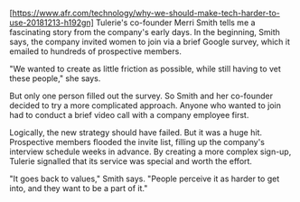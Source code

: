 [https://www.afr.com/technology/why-we-should-make-tech-harder-to-use-20181213-h192gn]
Tulerie's co-founder Merri Smith tells me a fascinating story from the company's early days. In the beginning, Smith says, the company invited women to join via a brief Google survey, which it emailed to hundreds of prospective members.

"We wanted to create as little friction as possible, while still having to vet these people," she says.

But only one person filled out the survey. So Smith and her co-founder decided to try a more complicated approach. Anyone who wanted to join had to conduct a brief video call with a company employee first.

Logically, the new strategy should have failed. But it was a huge hit. Prospective members flooded the invite list, filling up the company's interview schedule weeks in advance. By creating a more complex sign-up, Tulerie signalled that its service was special and worth the effort.

"It goes back to values," Smith says. "People perceive it as harder to get into, and they want to be a part of it."

